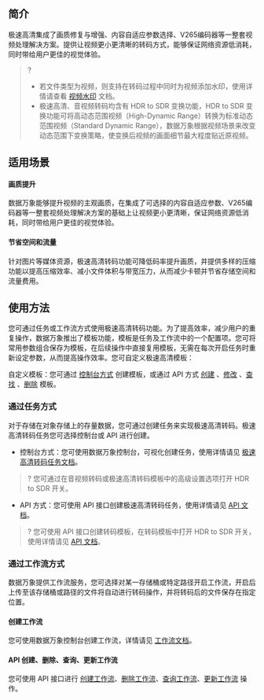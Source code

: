 ## 简介

极速高清集成了画质修复与增强、内容自适应参数选择、V265编码器等一整套视频处理解决方案。提供让视频更小更清晰的转码方式，能够保证网络资源低消耗，同时带给用户更佳的视觉体验。

>?
> - 若文件类型为视频，则支持在转码过程中同时为视频添加水印，使用详情请查看 [视频水印](https://cloud.tencent.com/document/product/460/46490#.E8.A7.86.E9.A2.91.E6.B0.B4.E5.8D.B0) 文档。
> - 极速高清、音视频转码均含有 HDR to SDR 变换功能，HDR to SDR 变换功能可将高动态范围视频（High-Dynamic Range）转换为标准动态范围视频（Standard Dynamic Range），数据万象根据视频场景来改变动态范围下变换策略，使变换后视频的画面细节最大程度贴近原视频。
> 

## 适用场景

#### 画质提升

数据万象能够提升视频的主观画质，在集成了可选择的内容自适应参数、V265编码器等一整套视频处理解决方案的基础上让视频更小更清晰，保证网络资源低消耗，同时带给用户更佳的视觉体验。

#### 节省空间和流量

针对图片等媒体资源，极速高清转码功能可降低码率提升画质，并提供多样的压缩功能以提高压缩效率、减小文件体积与带宽压力，从而减少卡顿并节省存储空间和流量费用。

## 使用方法

您可通过任务或工作流方式使用极速高清转码功能。为了提高效率，减少用户的重复操作，数据万象推出了模板功能，模板是任务及工作流中的一个配置项。您可将常用参数组合保存为模板，在后续操作中直接复用模板，无需在每次开启任务时重新设定参数，从而提高操作效率。您可自定义极速高清模板：

自定义模板：您可通过 [控制台方式](https://cloud.tencent.com/document/product/460/46490) 创建模板，或通过 API 方式 [创建](https://cloud.tencent.com/document/product/460/58286) 、[修改](https://cloud.tencent.com/document/product/460/58289) 、[查找](https://cloud.tencent.com/document/product/460/58288) 、[删除](https://cloud.tencent.com/document/product/460/77118) 模板。


### 通过任务方式

对于存储在对象存储上的存量数据，您可通过创建任务来实现极速高清转码。极速高清转码任务您可选择控制台或 API 进行创建。

- 控制台方式：您可使用数据万象控制台，可视化创建任务，使用详情请见 [极速高清转码任务文档](https://cloud.tencent.com/document/product/460/46489#.E5.88.9B.E5.BB.BA.E6.9E.81.E9.80.9F.E9.AB.98.E6.B8.85.E8.BD.AC.E7.A0.81.E4.BB.BB.E5.8A.A1)。
>? 您可通过在音视频转码或极速高清转码模板中的高级设置选项打开 HDR to SDR 开关。
>
- API 方式：您可使用 API 接口创建极速高清转码任务，使用详情请见 [API 文档](https://cloud.tencent.com/document/product/460/76907)。
>? 您可使用 API 接口创建转码模板，在转码模板中打开 HDR to SDR 开关，使用详情请见 [API 文档](https://cloud.tencent.com/document/product/460/77094)。
>

### 通过工作流方式

数据万象提供工作流服务，您可选择对某一存储桶或特定路径开启工作流，开启后上传至该存储桶或路径的文件将自动进行转码操作，并将转码后的文件保存在指定位置。

#### 创建工作流

您可使用数据万象控制台创建工作流，详情请见 [工作流文档](https://cloud.tencent.com/document/product/460/46488#.E5.88.9B.E5.BB.BA.E5.B7.A5.E4.BD.9C.E6.B5.81)。

#### API 创建、删除、查询、更新工作流

您可使用 API 接口进行 [创建工作流](https://cloud.tencent.com/document/product/460/76856)、[删除工作流](https://cloud.tencent.com/document/product/460/76860)、[查询工作流](https://cloud.tencent.com/document/product/460/76857)、[更新工作流](https://cloud.tencent.com/document/product/460/76861) 操作。

